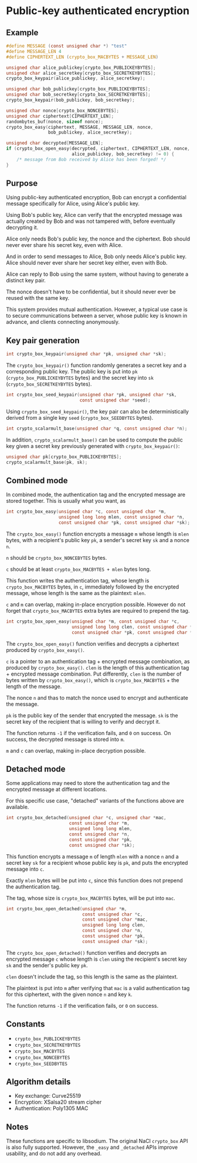 # Public-key authenticated encryption

## Example

```c
#define MESSAGE (const unsigned char *) "test"
#define MESSAGE_LEN 4
#define CIPHERTEXT_LEN (crypto_box_MACBYTES + MESSAGE_LEN)

unsigned char alice_publickey[crypto_box_PUBLICKEYBYTES];
unsigned char alice_secretkey[crypto_box_SECRETKEYBYTES];
crypto_box_keypair(alice_publickey, alice_secretkey);

unsigned char bob_publickey[crypto_box_PUBLICKEYBYTES];
unsigned char bob_secretkey[crypto_box_SECRETKEYBYTES];
crypto_box_keypair(bob_publickey, bob_secretkey);

unsigned char nonce[crypto_box_NONCEBYTES];
unsigned char ciphertext[CIPHERTEXT_LEN];
randombytes_buf(nonce, sizeof nonce);
crypto_box_easy(ciphertext, MESSAGE, MESSAGE_LEN, nonce,
                bob_publickey, alice_secretkey);

unsigned char decrypted[MESSAGE_LEN];
if (crypto_box_open_easy(decrypted, ciphertext, CIPHERTEXT_LEN, nonce,
                         alice_publickey, bob_secretkey) != 0) {
    /* message from Bob received by Alice has been forged! */
}
```

## Purpose

Using public-key authenticated encryption, Bob can encrypt a confidential message specifically for Alice, using Alice's public key.

Using Bob's public key, Alice can verify that the encrypted message was actually created by Bob and was not tampered with, before eventually decrypting it.

Alice only needs Bob's public key, the nonce and the ciphertext. Bob should never ever share his secret key, even with Alice.

And in order to send messages to Alice, Bob only needs Alice's public key. Alice should never ever share her secret key either, even with Bob.

Alice can reply to Bob using the same system, without having to generate a distinct key pair.

The nonce doesn't have to be confidential, but it should never ever be reused with the same key.

This system provides mutual authentication. However, a typical use case is to secure communications between a server, whose public key is known in advance, and clients connecting anonymously.

## Key pair generation

```c
int crypto_box_keypair(unsigned char *pk, unsigned char *sk);
```

The `crypto_box_keypair()` function randomly generates a secret key and a corresponding public key. The public key is put into `pk` (`crypto_box_PUBLICKEYBYTES` bytes) and the secret key into `sk` (`crypto_box_SECRETKEYBYTES` bytes).

```c
int crypto_box_seed_keypair(unsigned char *pk, unsigned char *sk,
                            const unsigned char *seed);
```

Using `crypto_box_seed_keypair()`, the key pair can also be deterministically derived from a single key `seed` (`crypto_box_SEEDBYTES` bytes).

```c
int crypto_scalarmult_base(unsigned char *q, const unsigned char *n);
```

In addition, `crypto_scalarmult_base()` can be used to compute the public key given a secret key previously generated with `crypto_box_keypair()`:

```c
unsigned char pk[crypto_box_PUBLICKEYBYTES];
crypto_scalarmult_base(pk, sk);
```

## Combined mode

In combined mode, the authentication tag and the encrypted message are stored together. This is usually what you want, as

```c
int crypto_box_easy(unsigned char *c, const unsigned char *m,
                    unsigned long long mlen, const unsigned char *n,
                    const unsigned char *pk, const unsigned char *sk);
```

The `crypto_box_easy()` function encrypts a message `m` whose length is `mlen` bytes, with a recipient's public key `pk`, a sender's secret key `sk` and a nonce `n`.

`n` should be `crypto_box_NONCEBYTES` bytes.

`c` should be at least `crypto_box_MACBYTES + mlen` bytes long.

This function writes the authentication tag, whose length is `crypto_box_MACBYTES` bytes, in `c`, immediately followed by the encrypted message, whose length is the same as the plaintext: `mlen`.

`c` and `m` can overlap, making in-place encryption possible. However do not forget that `crypto_box_MACBYTES` extra bytes are required to prepend the tag.

```c
int crypto_box_open_easy(unsigned char *m, const unsigned char *c,
                         unsigned long long clen, const unsigned char *n,
                         const unsigned char *pk, const unsigned char *sk);
```

The `crypto_box_open_easy()` function verifies and decrypts a ciphertext produced by `crypto_box_easy()`.

`c` is a pointer to an authentication tag + encrypted message combination, as produced by `crypto_box_easy()`.
`clen` is the length of this authentication tag + encrypted message combination. Put differently, `clen` is the number of bytes written by `crypto_box_easy()`, which is `crypto_box_MACBYTES` + the length of the message.

The nonce `n` and thas to match the nonce used to encrypt and authenticate the message.

`pk` is the public key of the sender that encrypted the message. `sk` is the secret key of the recipient that is willing to verify and decrypt it.

The function returns `-1` if the verification fails, and `0` on success.
On success, the decrypted message is stored into `m`.

`m` and `c` can overlap, making in-place decryption possible.

## Detached mode

Some applications may need to store the authentication tag and the encrypted message at different locations.

For this specific use case, "detached" variants of the functions above are available.

```c
int crypto_box_detached(unsigned char *c, unsigned char *mac,
                        const unsigned char *m,
                        unsigned long long mlen,
                        const unsigned char *n,
                        const unsigned char *pk,
                        const unsigned char *sk);
```

This function encrypts a message `m` of length `mlen` with a nonce `n` and a secret key `sk` for a recipient whose public key is `pk`, and puts the encrypted message into `c`.

Exactly `mlen` bytes will be put into `c`, since this function does not prepend the authentication tag.

The tag, whose size is `crypto_box_MACBYTES` bytes, will be put into `mac`.

```c
int crypto_box_open_detached(unsigned char *m,
                             const unsigned char *c,
                             const unsigned char *mac,
                             unsigned long long clen,
                             const unsigned char *n,
                             const unsigned char *pk,
                             const unsigned char *sk);
```

The `crypto_box_open_detached()` function verifies and decrypts an encrypted message `c` whose length is `clen` using the recipient's secret key `sk` and the sender's public key `pk`.

`clen` doesn't include the tag, so this length is the same as the plaintext.

The plaintext is put into `m` after verifying that `mac` is a valid authentication tag for this ciphertext, with the given nonce `n` and key `k`.

The function returns `-1` if the verification fails, or `0` on success.

## Constants

- `crypto_box_PUBLICKEYBYTES`
- `crypto_box_SECRETKEYBYTES`
- `crypto_box_MACBYTES`
- `crypto_box_NONCEBYTES`
- `crypto_box_SEEDBYTES`

## Algorithm details

- Key exchange: Curve25519
- Encryption: XSalsa20 stream cipher
- Authentication: Poly1305 MAC

## Notes

These functions are specific to libsodium.
The original NaCl `crypto_box` API is also fully supported. However, the `_easy` and `_detached` APIs improve usability, and do not add any overhead.

